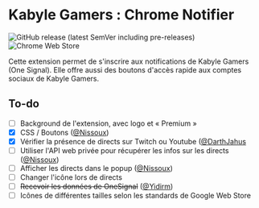 # Kabyle Gamers : Chrome Notifier

![GitHub release (latest SemVer including pre-releases)](https://img.shields.io/github/v/release/SubspaceNetwork/KabyleGamers-ChromeNotifier?include_prereleases) ![Chrome Web Store](https://img.shields.io/chrome-web-store/v/chcnihmebbhcokdbbaimeeklbemopfdp?label=Chrome)

Cette extension permet de s'inscrire aux notifications de Kabyle Gamers (One Signal). Elle offre aussi des boutons d'accès rapide aux comptes sociaux de Kabyle Gamers.

## To-do

- [ ] Background de l'extension, avec logo et « Premium »
- [x] CSS / Boutons ([@Nissoux](https://github.com/@nissoux))
- [x] Vérifier la présence de directs sur Twitch ou Youtube ([@DarthJahus](https://github.com/darthjahus)
- [ ] Utiliser l'API web privée pour récupérer les infos sur les directs ([@Nissoux](https://github.com/@nissoux))
- [ ] Afficher les directs dans le popup ([@Nissoux](https://github.com/@nissoux))
- [ ] Changer l'icône lors de directs
- [ ] ~~Recevoir les données de OneSignal~~ ([@Yidirm](https://github.com/yidirm))
- [ ] Icônes de différentes tailles selon les standards de Google Web Store
